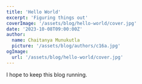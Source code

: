 ```yaml
---
title: 'Hello World'
excerpt: 'Figuring things out'
coverImage: '/assets/blog/hello-world/cover.jpg'
date: '2023-10-08T09:00:00Z'
author:
  name: Chaitanya Munukutla
  picture: '/assets/blog/authors/c16a.jpg'
ogImage:
  url: '/assets/blog/hello-world/cover.jpg'
---
```


I hope to keep this blog running.

